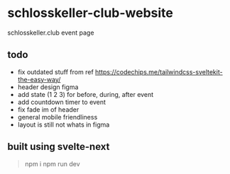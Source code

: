 # schlosskeller-club-website

schlosskeller.club event page

## todo

- fix outdated stuff from ref https://codechips.me/tailwindcss-sveltekit-the-easy-way/
- header design figma
- add state (1 2 3) for before, during, after event
- add countdown timer to event
- fix fade im of header
- general mobile friendliness
- layout is still not whats in figma

## built using svelte-next
> npm i
> npm run dev
